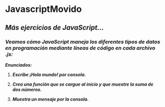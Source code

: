 # JavascriptMovido
## **_Más ejercicios de JavaScript..._**

### _Veamos cómo JavaScript maneja los diferentes tipos de datos en programación mediante líneas de código en cada archivo .js:_

**_Enunciados:_**

1. **_Escribe ¡Hola mundo! por consola._**

2. **_Crea una función que se cargue al inicio y que muestre la suma de dos números._**

3. **_Muestra un mensaje por la consola._**
